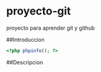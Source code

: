 # proyecto-git
proyecto para aprender git y github

##Introduccion

```php
<?php phpinfo(); ?>
```
##Descripcion
